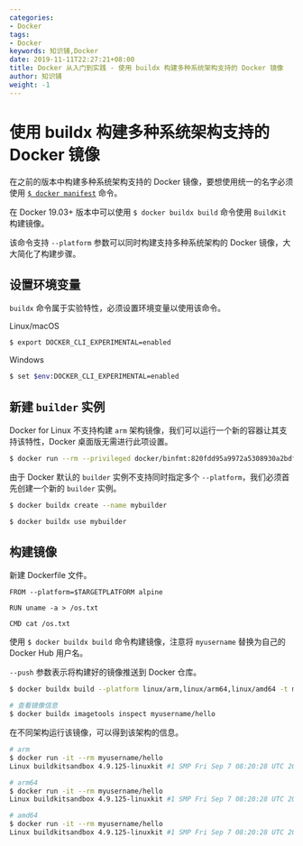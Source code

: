 ```yaml
---
categories:
- Docker
tags:
- Docker  
keywords: 知识铺,Docker
date: 2019-11-11T22:27:21+08:00
title: Docker 从入门到实践 - 使用 buildx 构建多种系统架构支持的 Docker 镜像
author: 知识铺
weight: -1
---
```


# 使用 buildx 构建多种系统架构支持的 Docker 镜像

在之前的版本中构建多种系统架构支持的 Docker 镜像，要想使用统一的名字必须使用 [`$ docker manifest`](manifest.md) 命令。

在 Docker 19.03+ 版本中可以使用 `$ docker buildx build` 命令使用 `BuildKit` 构建镜像。

该命令支持 `--platform` 参数可以同时构建支持多种系统架构的 Docker 镜像，大大简化了构建步骤。

## 设置环境变量

`buildx` 命令属于实验特性，必须设置环境变量以使用该命令。

Linux/macOS

```bash
$ export DOCKER_CLI_EXPERIMENTAL=enabled
```

Windows

```bash
$ set $env:DOCKER_CLI_EXPERIMENTAL=enabled
```

## 新建 `builder` 实例

Docker for Linux 不支持构建 `arm` 架构镜像，我们可以运行一个新的容器让其支持该特性，Docker 桌面版无需进行此项设置。

```bash
$ docker run --rm --privileged docker/binfmt:820fdd95a9972a5308930a2bdfb8573dd4447ad3
```

由于 Docker 默认的 `builder` 实例不支持同时指定多个 `--platform`，我们必须首先创建一个新的 `builder` 实例。

```bash
$ docker buildx create --name mybuilder

$ docker buildx use mybuilder
```

## 构建镜像

新建 Dockerfile 文件。

```docker
FROM --platform=$TARGETPLATFORM alpine

RUN uname -a > /os.txt

CMD cat /os.txt
```

使用 `$ docker buildx build` 命令构建镜像，注意将 `myusername` 替换为自己的 Docker Hub 用户名。

`--push` 参数表示将构建好的镜像推送到 Docker 仓库。

```bash
$ docker buildx build --platform linux/arm,linux/arm64,linux/amd64 -t myusername/hello . --push

# 查看镜像信息
$ docker buildx imagetools inspect myusername/hello
```

在不同架构运行该镜像，可以得到该架构的信息。

```bash
# arm
$ docker run -it --rm myusername/hello
Linux buildkitsandbox 4.9.125-linuxkit #1 SMP Fri Sep 7 08:20:28 UTC 2018 armv7l Linux

# arm64
$ docker run -it --rm myusername/hello
Linux buildkitsandbox 4.9.125-linuxkit #1 SMP Fri Sep 7 08:20:28 UTC 2018 aarch64 Linux

# amd64
$ docker run -it --rm myusername/hello
Linux buildkitsandbox 4.9.125-linuxkit #1 SMP Fri Sep 7 08:20:28 UTC 2018 x86_64 Linux
```
